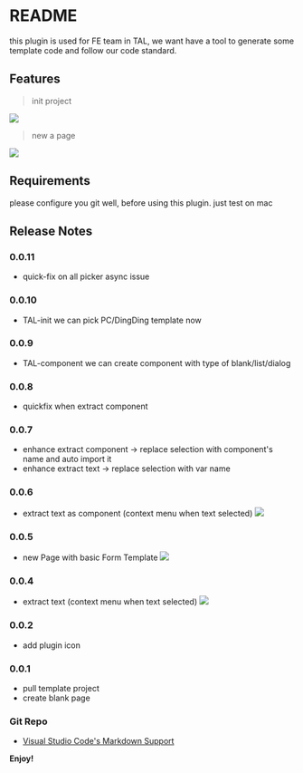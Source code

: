 # README

this plugin is used for FE team in TAL, we want have a tool to generate some template code and follow our code standard.

## Features

> init project

![](https://raw.githubusercontent.com/dreambo8563/vscode-TAL-FE-Helper/master/images/init.gif)

> new a page

![](https://raw.githubusercontent.com/dreambo8563/vscode-TAL-FE-Helper/master/images/page.gif)

## Requirements

please configure you git well, before using this plugin. just test on mac

## Release Notes

### 0.0.11

- quick-fix on all picker async issue

### 0.0.10

- TAL-init
  we can pick PC/DingDing template now

### 0.0.9

- TAL-component
  we can create component with type of blank/list/dialog

### 0.0.8

- quickfix when extract component

### 0.0.7

- enhance extract component -> replace selection with component's name and auto import it
- enhance extract text -> replace selection with var name

### 0.0.6

- extract text as component (context menu when text selected)
  ![](https://raw.githubusercontent.com/dreambo8563/vscode-TAL-FE-Helper/master/images/extractComponent.gif)

### 0.0.5

- new Page with basic Form Template
  ![](https://raw.githubusercontent.com/dreambo8563/vscode-TAL-FE-Helper/master/images/basic_form.gif)

### 0.0.4

- extract text (context menu when text selected)
  ![](https://raw.githubusercontent.com/dreambo8563/vscode-TAL-FE-Helper/master/images/extracttext.gif)

### 0.0.2

- add plugin icon

### 0.0.1

- pull template project
- create blank page

### Git Repo

- [Visual Studio Code's Markdown Support](https://github.com/dreambo8563/vscode-TAL-FE-Helper.git)

**Enjoy!**
